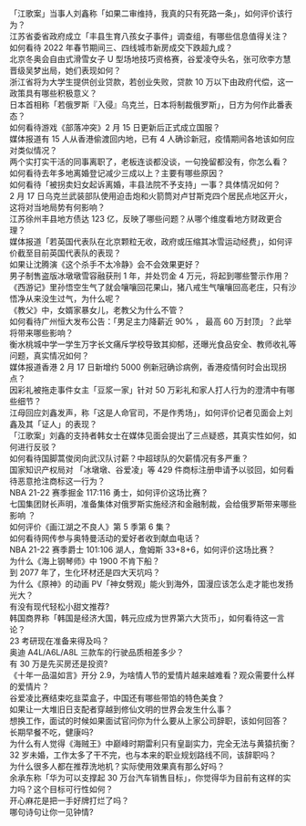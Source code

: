 「江歌案」当事人刘鑫称「如果二审维持，我真的只有死路一条」，如何评价该行为？  
江苏省委省政府成立「丰县生育八孩女子事件」调查组，有哪些信息值得关注？  
如何看待 2022 年春节期间三、四线城市新房成交下跌超九成？  
北京冬奥会自由式滑雪女子 U 型场地技巧资格赛，谷爱凌夺头名，张可欣李方慧晋级吴梦出局，她们表现如何？  
浙江省将为大学生提供创业贷款，若创业失败，贷款 10 万以下由政府代偿，这一政策具有哪些积极意义？  
日本首相称「若俄罗斯『入侵』乌克兰，日本将制裁俄罗斯」，日方为何作此番表态？  
如何看待游戏《部落冲突》2 月 15 日更新后正式成立国服？  
媒体报道有 15 人从香港偷渡回内地，已有 4 人确诊新冠，疫情期间各地该如何应对类似情况？  
两个实打实干活的同事离职了，老板连谈都没谈，一句挽留都没有，你怎么看？  
如何看待去年多地离婚登记减少三成以上？主要有哪些原因？  
如何看待「被拐卖妇女起诉离婚，丰县法院不予支持」一事？具体情况如何？  
2 月 17 日乌克兰武装部队使用迫击炮和火箭筒对卢甘斯克四个居民点地区开火，这将对当地局势有何影响？  
江苏徐州丰县地方债达 123 亿，反映了哪些问题？从哪个维度看地方财政更合理？  
媒体报道「若英国代表队在北京颗粒无收，政府或压缩其冰雪运动经费」，如何评价截至目前英国代表队的表现？  
如果让沈腾演《这个杀手不太冷静》会不会效果更好？  
男子制售盗版冰墩墩雪容融获刑 1 年，并处罚金 4 万元，将起到哪些警示作用？  
《西游记》里孙悟空生气了就会嚷嚷回花果山，猪八戒生气嚷嚷回高老庄，只有沙悟净从来没生过气，为什么呢？  
《教父》中，女婿家暴女儿，老教父为什么不管？  
如何看待广州恒大发布公告：「男足主力降薪近 90% ， 最高 60 万封顶」？此举将带来哪些影响？  
衡水桃城中学一学生万字长文痛斥学校导致其抑郁，还曝光食品安全、教师收礼等问题，真实情况如何？  
媒体报道香港 2 月 17 日新增约 5000 例新冠确诊病例，香港疫情何时会出现拐点？  
因彩礼被拖走事件女主「豆浆一家」针对 50 万彩礼和家人打人行为的澄清中有哪些细节？  
江母回应刘鑫发声，称「这是人命官司，不是作秀场」，如何评价记者见面会上刘鑫及其「证人」的表现？  
「江歌案」刘鑫的支持者韩女士在媒体见面会提出了三点疑惑，其真实性如何，如何进行反驳？  
如何看待国脚蒿俊闵向武汉队讨薪？中超球队的欠薪情况有多严重？  
国家知识产权局对 「冰墩墩、谷爱凌」等 429 件商标注册申请予以驳回，如何看待恶意抢注商标这一行为？  
NBA 21-22 赛季掘金 117:116 勇士，如何评价这场比赛？  
七国集团财长声明，准备集体对俄罗斯实施经济和金融制裁，会给俄罗斯带来哪些影响 ？  
如何评价《画江湖之不良人》第 5 季第 6 集？  
如何看待网传参与奥特曼活动的爱好者收到献血电话？  
NBA 21-22 赛季爵士 101:106 湖人，詹姆斯 33+8+6，如何评价这场比赛？  
为什么《海上钢琴师》中 1900 不肯下船？  
到 2077 年了，生化环材还是四大天坑吗？  
为什么《原神》的动画 PV「神女劈观」能火到海外，国漫应该怎么走才能也发扬光大？  
有没有现代轻松小甜文推荐?  
韩国商界称「韩国是经济大国，韩元应成为世界第六大货币」，如何看待这一言论？  
23 考研现在准备来得及吗？  
奥迪 A4L/A6L/A8L 三款车的行驶品质相差多少？  
有 30 万是先买房还是投资?  
《十年一品温如言》开分 2.9，为啥情人节的爱情片越来越难看？观众需要什么样的爱情片？  
谷爱凌比赛结束吃韭菜盒子，中国还有哪些带馅的特色美食？  
如果让一大堆旧日支配者穿越到修仙文明的世界会发生什么事？  
想换工作，面试的时候如果面试官问你为什么要从上家公司辞职，该如何回答？  
长期早餐不吃，健康吗?  
为什么有人觉得《海贼王》中巅峰时期雷利只有皇副实力，完全无法与黄猿抗衡？  
32 岁未婚，工作太多了干不完，也与本来的职业规划路线不同，该辞职吗？  
为什么很多人都在推荐洗地机？实际使用效果真有那么好吗？  
余承东称「华为可以支撑起 30 万台汽车销售目标」，你觉得华为目前有这样的实力吗？这个目标可行性如何？  
开心麻花是把一手好牌打烂了吗？  
哪句诗句让你一见钟情?  
